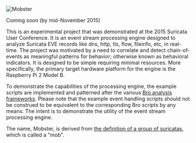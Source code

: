 ![Mobster](http://packetchaser.org/images/MOBSTER2.png)

Coming soon (by mid-November 2015)

This is an experimental project that was demonstrated at the 2015 Suricata User Conference.
It is an event stream processing engine designed to analyze Suricata EVE records like dns,
http, tls, flow, fileinfo, etc, in real-time.  The project was motivated by a need to correlate
and detect chain-of-events as meaningful patterns for behavior; otherwise known as behavioral
indicators.  It is designed to be simple requiring minimal resources. More specifically,
the primary target hardware platform for the engine is the Raspberry Pi 2 Model B.

To demonstrate the capabilities of the processing engine, the example scripts are 
implemented and patterned after the various [Bro analysis frameworks](https://www.bro.org/sphinx/frameworks/).
Please note that the example event handling scripts should not be construed to be equivalent
to the corresponding Bro scripts by any means.  The intent is to demonstrate the utility
of the event stream processing engine.

The name, Mobster, is derived from [the definition of a group of suricatas](https://en.wikipedia.org/wiki/Meerkat), 
which is called a "mob".
